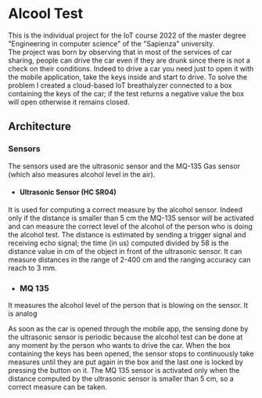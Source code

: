 # Alcool Test
This is the individual project for the IoT course 2022 of the master degree "Engineering in computer science" of the "Sapienza" university.<br>
The project was born by observing that in most of the services of car sharing, people can drive the car even if they are drunk since there is not a check on their conditions. Indeed to drive a car you need just to open it with the mobile application, take the keys inside and start to drive. To solve the problem I created a cloud-based IoT breathalyzer connected to a box containing the keys of the car; if the test returns a negative value the box will open otherwise it remains closed.

## Architecture

### Sensors
The sensors used are the ultrasonic sensor and the MQ-135 Gas sensor (which also measures alcohol level in the air).
- #### Ultrasonic Sensor (HC SR04)
It is used for computing a correct measure by the alcohol sensor. Indeed only if the distance is smaller than 5 cm the MQ-135 sensor will be activated and can measure the correct level of the alcohol of the person who is doing the alcohol test. The distance is estimated by sending a trigger signal and receiving echo signal; the time (in us) computed divided by 58 is the distance value in cm of the object in front of the ultrasonic sensor. It can measure distances in the range of 2-400 cm and the ranging accuracy can reach to 3 mm. 
- ### MQ 135
It measures the alcohol level of the person that is blowing on the sensor. It is analog 

As soon as the car is opened through the mobile app, the sensing done by the ultrasonic sensor is periodic because the alcohol test can be done at any moment by the person who wants to drive the car. When the box containing the keys has been opened, the sensor stops to continuously take measures until they are put again in the box and the last one is locked by pressing the button on it. The MQ 135 sensor is activated only when the distance computed by the ultrasonic sensor is smaller than 5 cm, so a correct measure can be taken.
